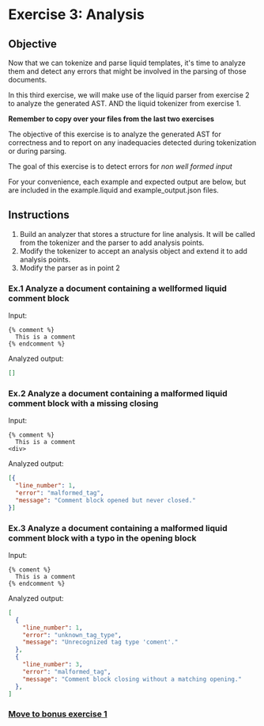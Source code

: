 # Exercise 3: Analysis

## Objective

Now that we can tokenize and parse liquid templates, it's time to analyze them and detect any errors that might be involved in the parsing of those documents.

In this third exercise, we will make use of the liquid parser from exercise 2 to analyze the generated AST. AND the liquid tokenizer from exercise 1.

**Remember to copy over your files from the last two exercises**

The objective of this exercise is to analyze the generated AST for correctness and to report on any inadequacies detected during tokenization or during parsing.

The goal of this exercise is to detect errors for *non well formed input*

For your convenience, each example and expected output are below, but are included in the example.liquid and example_output.json files.

## Instructions

1. Build an analyzer that stores a structure for line analysis. It will be called from the tokenizer and the parser to add analysis points.
2. Modify the tokenizer to accept an analysis object and extend it to add analysis points.
3. Modify the parser as in point 2

### Ex.1 Analyze a document containing a wellformed liquid comment block

Input:
```liquid
{% comment %}
  This is a comment
{% endcomment %}
```
Analyzed output:
```json
[]
```


### Ex.2 Analyze a document containing a malformed liquid comment block with a missing closing

Input:
```liquid
{% comment %}
  This is a comment
<div>
```
Analyzed output:
```json
[{
  "line_number": 1,
  "error": "malformed_tag",
  "message": "Comment block opened but never closed."
}]
```


### Ex.3 Analyze a document containing a malformed liquid comment block with a typo in the opening block

Input:
```liquid
{% coment %}
  This is a comment
{% endcomment %}
```
Analyzed output:
```json
[
  {
    "line_number": 1,
    "error": "unknown_tag_type",
    "message": "Unrecognized tag type 'coment'."
  },
  {
    "line_number": 3,
    "error": "malformed_tag",
    "message": "Comment block closing without a matching opening."
  },
]
```

### [Move to bonus exercise 1](../bonus1/README.md)

